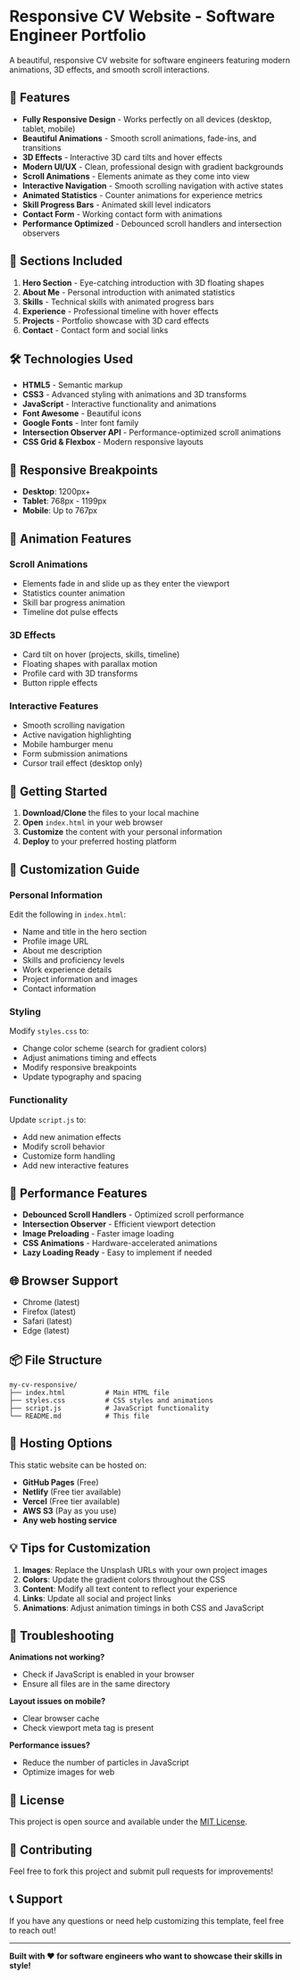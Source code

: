 # Responsive CV Website - Software Engineer Portfolio

A beautiful, responsive CV website for software engineers featuring modern animations, 3D effects, and smooth scroll interactions.

## 🌟 Features

- **Fully Responsive Design** - Works perfectly on all devices (desktop, tablet, mobile)
- **Beautiful Animations** - Smooth scroll animations, fade-ins, and transitions
- **3D Effects** - Interactive 3D card tilts and hover effects
- **Modern UI/UX** - Clean, professional design with gradient backgrounds
- **Scroll Animations** - Elements animate as they come into view
- **Interactive Navigation** - Smooth scrolling navigation with active states
- **Animated Statistics** - Counter animations for experience metrics
- **Skill Progress Bars** - Animated skill level indicators
- **Contact Form** - Working contact form with animations
- **Performance Optimized** - Debounced scroll handlers and intersection observers

## 🚀 Sections Included

1. **Hero Section** - Eye-catching introduction with 3D floating shapes
2. **About Me** - Personal introduction with animated statistics
3. **Skills** - Technical skills with animated progress bars
4. **Experience** - Professional timeline with hover effects
5. **Projects** - Portfolio showcase with 3D card effects
6. **Contact** - Contact form and social links

## 🛠️ Technologies Used

- **HTML5** - Semantic markup
- **CSS3** - Advanced styling with animations and 3D transforms
- **JavaScript** - Interactive functionality and animations
- **Font Awesome** - Beautiful icons
- **Google Fonts** - Inter font family
- **Intersection Observer API** - Performance-optimized scroll animations
- **CSS Grid & Flexbox** - Modern responsive layouts

## 📱 Responsive Breakpoints

- **Desktop**: 1200px+
- **Tablet**: 768px - 1199px
- **Mobile**: Up to 767px

## 🎨 Animation Features

### Scroll Animations

- Elements fade in and slide up as they enter the viewport
- Statistics counter animation
- Skill bar progress animation
- Timeline dot pulse effects

### 3D Effects

- Card tilt on hover (projects, skills, timeline)
- Floating shapes with parallax motion
- Profile card with 3D transforms
- Button ripple effects

### Interactive Features

- Smooth scrolling navigation
- Active navigation highlighting
- Mobile hamburger menu
- Form submission animations
- Cursor trail effect (desktop only)

## 🚀 Getting Started

1. **Download/Clone** the files to your local machine
2. **Open** `index.html` in your web browser
3. **Customize** the content with your personal information
4. **Deploy** to your preferred hosting platform

## 📝 Customization Guide

### Personal Information

Edit the following in `index.html`:

- Name and title in the hero section
- Profile image URL
- About me description
- Skills and proficiency levels
- Work experience details
- Project information and images
- Contact information

### Styling

Modify `styles.css` to:

- Change color scheme (search for gradient colors)
- Adjust animations timing and effects
- Modify responsive breakpoints
- Update typography and spacing

### Functionality

Update `script.js` to:

- Add new animation effects
- Modify scroll behavior
- Customize form handling
- Add new interactive features

## 🎯 Performance Features

- **Debounced Scroll Handlers** - Optimized scroll performance
- **Intersection Observer** - Efficient viewport detection
- **Image Preloading** - Faster image loading
- **CSS Animations** - Hardware-accelerated animations
- **Lazy Loading Ready** - Easy to implement if needed

## 🌐 Browser Support

- Chrome (latest)
- Firefox (latest)
- Safari (latest)
- Edge (latest)

## 📦 File Structure

```
my-cv-responsive/
├── index.html          # Main HTML file
├── styles.css          # CSS styles and animations
├── script.js           # JavaScript functionality
└── README.md           # This file
```

## 🔧 Hosting Options

This static website can be hosted on:

- **GitHub Pages** (Free)
- **Netlify** (Free tier available)
- **Vercel** (Free tier available)
- **AWS S3** (Pay as you use)
- **Any web hosting service**

## 💡 Tips for Customization

1. **Images**: Replace the Unsplash URLs with your own project images
2. **Colors**: Update the gradient colors throughout the CSS
3. **Content**: Modify all text content to reflect your experience
4. **Links**: Update all social and project links
5. **Animations**: Adjust animation timings in both CSS and JavaScript

## 🐛 Troubleshooting

**Animations not working?**

- Check if JavaScript is enabled in your browser
- Ensure all files are in the same directory

**Layout issues on mobile?**

- Clear browser cache
- Check viewport meta tag is present

**Performance issues?**

- Reduce the number of particles in JavaScript
- Optimize images for web

## 📄 License

This project is open source and available under the [MIT License](LICENSE).

## 🤝 Contributing

Feel free to fork this project and submit pull requests for improvements!

## 📞 Support

If you have any questions or need help customizing this template, feel free to reach out!

---

**Built with ❤️ for software engineers who want to showcase their skills in style!**
